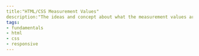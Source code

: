 ```yaml
---
title:"HTML/CSS Measurement Values"
description:"The ideas and concept about what the measurement values are supposed to mean in context of CSS and HTML"
tags:
- fundamentals
- html
- css
- responsive
---
```


